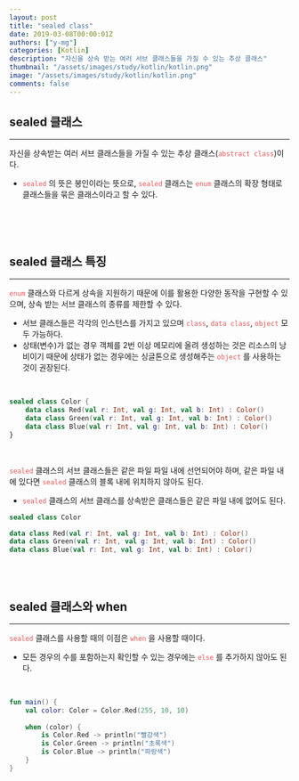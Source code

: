 ```yaml
---
layout: post
title: "sealed class"
date: 2019-03-08T00:00:01Z
authors: ["y-mg"]
categories: [Kotlin]
description: "자신을 상속 받는 여러 서브 클래스들을 가질 수 있는 추상 클래스"
thumbnail: "/assets/images/study/kotlin/kotlin.png"
image: "/assets/images/study/kotlin/kotlin.png"
comments: false
---
```


## sealed 클래스
***
자신을 상속받는 여러 서브 클래스들을 가질 수 있는 추상 클래스(<code style="color: #eb5657;">abstract class</code>)이다.
- <code style="color: #eb5657;">sealed</code> 의 뜻은 봉인이라는 뜻으로, <code style="color: #eb5657;">sealed</code> 클래스는 <code style="color: #eb5657;">enum</code> 클래스의 확장 형태로 클래스들을 묶은 클래스이라고 할 수 있다. 
<br>
<br>
<br/>



## sealed 클래스 특징
***
<code style="color: #eb5657;">enum</code> 클래스와 다르게 상속을 지원하기 때문에 이를 활용한 다양한 동작을 구현할 수 있으며, 상속 받는 서브 클래스의 종류를 제한할 수 있다.
- 서브 클래스들은 각각의 인스턴스를 가지고 있으며 <code style="color: #eb5657;">class</code>, <code style="color: #eb5657;">data class</code>, <code style="color: #eb5657;">object</code> 모두 가능하다.
- 상태(변수)가 없는 경우 객체를 2번 이상 메모리에 올려 생성하는 것은 리소스의 낭비이기 때문에 상태가 없는 경우에는 싱글톤으로 생성해주는 <code style="color: #eb5657;">object</code> 를 사용하는 것이 권장된다.
<br/>

```kotlin
sealed class Color {
    data class Red(val r: Int, val g: Int, val b: Int) : Color()
    data class Green(val r: Int, val g: Int, val b: Int) : Color()
    data class Blue(val r: Int, val g: Int, val b: Int) : Color()
}
```
<br/>

<code style="color: #eb5657;">sealed</code> 클래스의 서브 클래스들은 같은 파일 파일 내에 선언되어야 하며, 같은 파일 내에 있다면 <code style="color: #eb5657;">sealed</code> 클래스의 블록 내에 위치하지 않아도 된다.
- <code style="color: #eb5657;">sealed</code> 클래스의 서브 클래스를 상속받은 클래스들은 같은 파일 내에 없어도 된다.

``` kotlin
sealed class Color

data class Red(val r: Int, val g: Int, val b: Int) : Color()
data class Green(val r: Int, val g: Int, val b: Int) : Color()
data class Blue(val r: Int, val g: Int, val b: Int) : Color()
```
<br/>
<br/>



## sealed 클래스와 when
***
<code style="color: #eb5657;">sealed</code> 클래스를 사용할 때의 이점은 <code style="color: #eb5657;">when</code> 을 사용할 때이다.
- 모든 경우의 수를 포함하는지 확인할 수 있는 경우에는 <code style="color: #eb5657;">else</code> 를 추가하지 않아도 된다.
<br/>

```kotlin
fun main() {
    val color: Color = Color.Red(255, 10, 10)
    
    when (color) {
        is Color.Red -> println("빨강색")
        is Color.Green -> println("초록색")
        is Color.Blue -> println("파랑색")
    }
}
```
